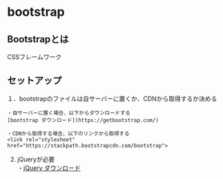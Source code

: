 # bootstrap

## Bootstrapとは
CSSフレームワーク  

## セットアップ
１．bootstrapのファイルは自サーバーに置くか、CDNから取得するか決める  

    ・自サーバーに置く場合、以下からダウンロードする
    [bootstrap ダウンロード](https://getbootstrap.com/)

    ・CDNから取得する場合、以下のリンクから取得する
    <link rel="stylesheet" href="https://stackpath.bootstrapcdn.com/bootstrap">

2. jQueryが必要  
    ・[jQuery ダウンロード](https://jquery.com/)
    

##
